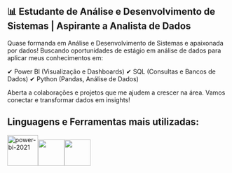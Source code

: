 
## 📊 Estudante de Análise e Desenvolvimento de Sistemas | Aspirante a Analista de Dados

Quase formanda em Análise e Desenvolvimento de Sistemas e apaixonada por dados! Buscando oportunidades de estágio em análise de dados para aplicar meus conhecimentos em:

✔ Power BI (Visualização e Dashboards)
✔ SQL (Consultas e Bancos de Dados)
✔ Python (Pandas, Análise de Dados)

Aberta a colaborações e projetos que me ajudem a crescer na área. Vamos conectar e transformar dados em insights!

## Linguagens e Ferramentas mais utilizadas:
<img width="70" height="70" src="https://img.icons8.com/fluency/96/power-bi-2021.png" alt="power-bi-2021"/><img src="https://cdn.jsdelivr.net/gh/devicons/devicon@latest/icons/azuresqldatabase/azuresqldatabase-original.svg" width="60" height="60" /><img src="https://cdn.jsdelivr.net/gh/devicons/devicon@latest/icons/python/python-original-wordmark.svg" width="60" height="60"  /> 

<!--


